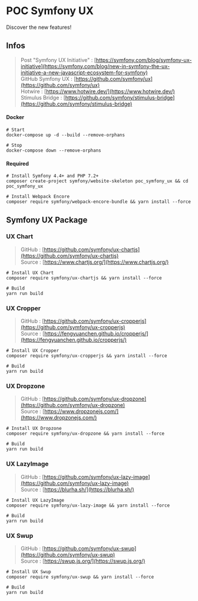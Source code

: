 # POC Symfony UX

Discover the new features!  

## Infos  

> Post "Symfony UX Initiative" : [https://symfony.com/blog/symfony-ux-initiative](https://symfony.com/blog/new-in-symfony-the-ux-initiative-a-new-javascript-ecosystem-for-symfony)  
> GitHub Symfony UX : [https://github.com/symfony/ux](https://github.com/symfony/ux)  
> Hotwire : [https://www.hotwire.dev/](https://www.hotwire.dev/)  
> Stimulus Bridge : [https://github.com/symfony/stimulus-bridge](https://github.com/symfony/stimulus-bridge)

#### Docker

```
# Start
docker-compose up -d --build --remove-orphans

# Stop
docker-compose down --remove-orphans
```

#### Required

```
# Install Symfony 4.4+ and PHP 7.2+
composer create-project symfony/website-skeleton poc_symfony_ux && cd poc_symfony_ux

# Install Webpack Encore
composer require symfony/webpack-encore-bundle && yarn install --force
```

## Symfony UX Package  

### UX Chart
> GitHub : [https://github.com/symfony/ux-chartjs](https://github.com/symfony/ux-chartjs)  
> Source : [https://www.chartjs.org/](https://www.chartjs.org/)  

```
# Install UX Chart
composer require symfony/ux-chartjs && yarn install --force

# Build
yarn run build
```

### UX Cropper
> GitHub : [https://github.com/symfony/ux-cropperjs](https://github.com/symfony/ux-cropperjs)  
> Source : [https://fengyuanchen.github.io/cropperjs/](https://fengyuanchen.github.io/cropperjs/)

```
# Install UX Cropper
composer require symfony/ux-cropperjs && yarn install --force

# Build
yarn run build
```

### UX Dropzone
> GitHub : [https://github.com/symfony/ux-dropzone](https://github.com/symfony/ux-dropzone)  
> Source : [https://www.dropzonejs.com/](https://www.dropzonejs.com/)  

```
# Install UX Dropzone
composer require symfony/ux-dropzone && yarn install --force

# Build
yarn run build
```

### UX LazyImage
> GitHub : [https://github.com/symfony/ux-lazy-image](https://github.com/symfony/ux-lazy-image)  
> Source : [https://blurha.sh/](https://blurha.sh/)

```
# Install UX LazyImage
composer require symfony/ux-lazy-image && yarn install --force

# Build
yarn run build
```

### UX Swup
> GitHub : [https://github.com/symfony/ux-swup](https://github.com/symfony/ux-swup)  
> Source : [https://swup.js.org/](https://swup.js.org/)

```
# Install UX Swup
composer require symfony/ux-swup && yarn install --force

# Build
yarn run build
```
